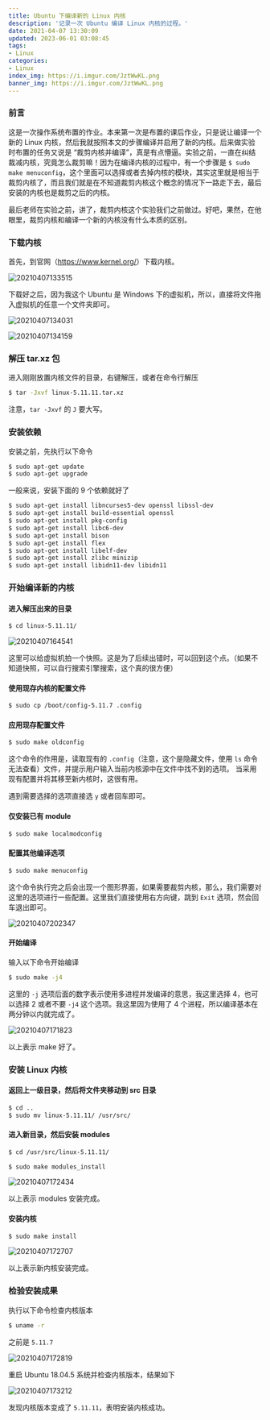 ```yaml
---
title: Ubuntu 下编译新的 Linux 内核
description: '记录一次 Ubuntu 编译 Linux 内核的过程。'
date: 2021-04-07 13:30:09
updated: 2023-06-01 03:08:45
tags:
- Linux
categories:
- Linux
index_img: https://i.imgur.com/JztWwKL.png
banner_img: https://i.imgur.com/JztWwKL.png
---
```


### 前言

这是一次操作系统布置的作业。本来第一次是布置的课后作业，只是说让编译一个新的 Linux 内核，然后我就按照本文的步骤编译并启用了新的内核。后来做实验时布置的任务又说是 “裁剪内核并编译”，真是有点懵逼。实验之前，一直在纠结裁减内核，究竟怎么裁剪嘛！因为在编译内核的过程中，有一个步骤是 `$ sudo make menuconfig`，这个里面可以选择或者去掉内核的模块，其实这里就是相当于裁剪内核了，而且我们就是在不知道裁剪内核这个概念的情况下一路走下去，最后安装的内核也是裁剪之后的内核。

最后老师在实验之前，讲了，裁剪内核这个实验我们之前做过。好吧，果然，在他眼里，裁剪内核和编译一个新的内核没有什么本质的区别。

### 下载内核

首先，到官网（<https://www.kernel.org/>）下载内核。

![20210407133515](https://cdn.jsdelivr.net/gh/fanlumaster/BlogMaps@master/blogs/pictures/20210407133515.png)

下载好之后，因为我这个 Ubuntu 是 Windows 下的虚拟机，所以，直接将文件拖入虚拟机的任意一个文件夹即可。

![20210407134031](https://cdn.jsdelivr.net/gh/fanlumaster/BlogMaps@master/blogs/pictures/20210407134031.png)

![20210407134159](https://cdn.jsdelivr.net/gh/fanlumaster/BlogMaps@master/blogs/pictures/20210407134159.png)

### 解压 tar.xz 包

进入刚刚放置内核文件的目录，右键解压，或者在命令行解压

```bash
$ tar -Jxvf linux-5.11.11.tar.xz
```

注意，`tar -Jxvf` 的 `J` 要大写。

### 安装依赖

安装之前，先执行以下命令

```bash
$ sudo apt-get update
$ sudo apt-get upgrade
```

一般来说，安装下面的 9 个依赖就好了

```bash
$ sudo apt-get install libncurses5-dev openssl libssl-dev
$ sudo apt-get install build-essential openssl
$ sudo apt-get install pkg-config
$ sudo apt-get install libc6-dev
$ sudo apt-get install bison
$ sudo apt-get install flex
$ sudo apt-get install libelf-dev
$ sudo apt-get install zlibc minizip
$ sudo apt-get install libidn11-dev libidn11
```

### 开始编译新的内核

#### 进入解压出来的目录

```bash
$ cd linux-5.11.11/
```

![20210407164541](https://cdn.jsdelivr.net/gh/fanlumaster/BlogMaps@master/blogs/pictures/20210407164541.png)

这里可以给虚拟机拍一个快照。这是为了后续出错时，可以回到这个点。（如果不知道快照，可以自行搜索引擎搜索，这个真的很方便）

#### 使用现存内核的配置文件

```bash
$ sudo cp /boot/config-5.11.7 .config
```

#### 应用现存配置文件

```bash
$ sudo make oldconfig
```

这个命令的作用是，读取现有的 `.config`（注意，这个是隐藏文件，使用 `ls` 命令无法查看）文件，并提示用户输入当前内核源中在文件中找不到的选项。 当采用现有配置并将其移至新内核时，这很有用。

遇到需要选择的选项直接选 `y` 或者回车即可。

#### 仅安装已有 module

```bash
$ sudo make localmodconfig
```

#### 配置其他编译选项

```bash
$ sudo make menuconfig
```

这个命令执行完之后会出现一个图形界面，如果需要裁剪内核，那么，我们需要对这里的选项进行一些配置。这里我们直接使用右方向键，跳到 `Exit` 选项，然会回车退出即可。

![20210407202347](https://cdn.jsdelivr.net/gh/fanlumaster/BlogMaps@master/blogs/pictures/20210407202347.png)

#### 开始编译

输入以下命令开始编译

```bash
$ sudo make -j4
```

这里的 `-j` 选项后面的数字表示使用多进程并发编译的意思，我这里选择 4，也可以选择 2 或者不要 `-j4` 这个选项。我这里因为使用了 4 个进程，所以编译基本在两分钟以内就完成了。

![20210407171823](https://cdn.jsdelivr.net/gh/fanlumaster/BlogMaps@master/blogs/pictures/20210407171823.png)

以上表示 make 好了。

### 安装 Linux 内核

#### 返回上一级目录，然后将文件夹移动到 src 目录

```bash
$ cd ..
$ sudo mv linux-5.11.11/ /usr/src/
```

#### 进入新目录，然后安装 modules

```bash
$ cd /usr/src/linux-5.11.11/
```

```bash
$ sudo make modules_install
```

![20210407172434](https://cdn.jsdelivr.net/gh/fanlumaster/BlogMaps@master/blogs/pictures/20210407172434.png)

以上表示 modules 安装完成。

#### 安装内核

```bash
$ sudo make install
```

![20210407172707](https://cdn.jsdelivr.net/gh/fanlumaster/BlogMaps@master/blogs/pictures/20210407172707.png)

以上表示新内核安装完成。

### 检验安装成果

执行以下命令检查内核版本

```bash
$ uname -r
```

之前是 `5.11.7`

![20210407172819](https://cdn.jsdelivr.net/gh/fanlumaster/BlogMaps@master/blogs/pictures/20210407172819.png)

重启 Ubuntu 18.04.5 系统并检查内核版本，结果如下

![20210407173212](https://cdn.jsdelivr.net/gh/fanlumaster/BlogMaps@master/blogs/pictures/20210407173212.png)

发现内核版本变成了 `5.11.11`，表明安装内核成功。
